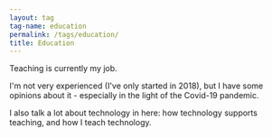 ```yaml
---
layout: tag
tag-name: education
permalink: /tags/education/
title: Education
---
```

Teaching is currently my job.

I'm not very experienced (I've only started in 2018), but I have some opinions about it - especially in the light of the Covid-19 pandemic.

I also talk a lot about technology in here: how technology supports teaching, and how I teach technology.
